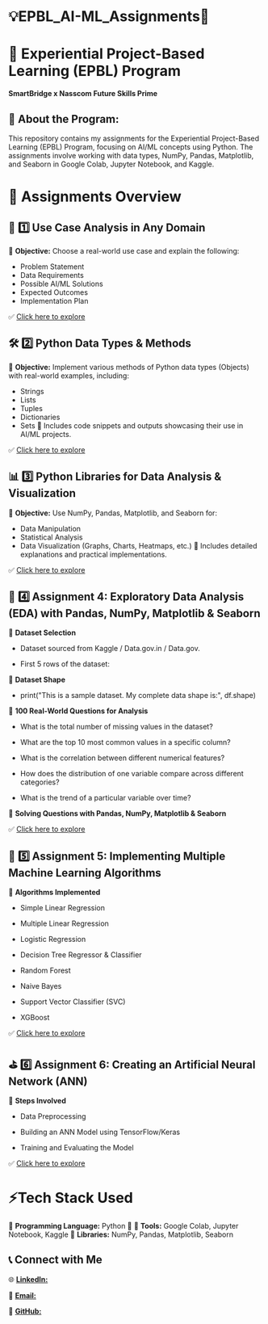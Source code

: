# 💡EPBL_AI-ML_Assignments🎯
# 🚀 Experiential Project-Based Learning (EPBL) Program

**SmartBridge x Nasscom Future Skills Prime**

## 📌 About the Program:
This repository contains my assignments for the Experiential Project-Based Learning (EPBL) Program, focusing on AI/ML concepts using Python. The assignments involve working with data types, NumPy, Pandas, Matplotlib, and Seaborn in Google Colab, Jupyter Notebook, and Kaggle.

# 📑 Assignments Overview
## 📌 1️⃣ Use Case Analysis in Any Domain

🔹 **Objective:** Choose a real-world use case and explain the following:

- Problem Statement
- Data Requirements
- Possible AI/ML Solutions
- Expected Outcomes
- Implementation Plan
  
✅ [Click here to explore](https://colab.research.google.com/drive/1jNzut2I17-Z-Qxs-f12Jwlo2Cqa-IhDh?authuser=2)

## 🛠 2️⃣ Python Data Types & Methods

🔹 **Objective:** Implement various methods of Python data types (Objects) with real-world examples, including:

- Strings
- Lists
- Tuples
- Dictionaries
- Sets
📌 Includes code snippets and outputs showcasing their use in AI/ML projects.

✅ [Click here to explore](https://colab.research.google.com/drive/1sET812QF77N_unAxMek-mpDe_IY5YDCx?authuser=2)

## 📊 3️⃣ Python Libraries for Data Analysis & Visualization

🔹 **Objective:** Use NumPy, Pandas, Matplotlib, and Seaborn for:

- Data Manipulation
- Statistical Analysis
- Data Visualization (Graphs, Charts, Heatmaps, etc.)
📌 Includes detailed explanations and practical implementations.

✅ [Click here to explore](https://colab.research.google.com/drive/1_yoSlPSRqWlQvSDb94XaahYXjOWueN2W?authuser=2)

## 🧩 4️⃣ Assignment 4: Exploratory Data Analysis (EDA) with Pandas, NumPy, Matplotlib & Seaborn

🔹 **Dataset Selection**

- Dataset sourced from Kaggle / Data.gov.in / Data.gov.

- First 5 rows of the dataset:

  
🔹 **Dataset Shape**

- print("This is a sample dataset. My complete data shape is:", df.shape)


🔹 **100 Real-World Questions for Analysis**

- What is the total number of missing values in the dataset?

- What are the top 10 most common values in a specific column?

- What is the correlation between different numerical features?

- How does the distribution of one variable compare across different categories?

- What is the trend of a particular variable over time?

🔹 **Solving Questions with Pandas, NumPy, Matplotlib & Seaborn**

✅ [Click here to explore](https://colab.research.google.com/drive/1X_vdnpV5DkD0ARKt3knB-rdEv_g1f2yu?authuser=2)

## 📮 5️⃣ Assignment 5: Implementing Multiple Machine Learning Algorithms

🔹 **Algorithms Implemented**

- Simple Linear Regression

- Multiple Linear Regression

- Logistic Regression

- Decision Tree Regressor & Classifier

- Random Forest

- Naive Bayes

- Support Vector Classifier (SVC)

- XGBoost

✅ [Click here to explore](https://colab.research.google.com/drive/1Sm3HyouAzsQ2348eCN3Ff9ASkKe9lD1S?authuser=2)

## ⛳ 6️⃣ Assignment 6: Creating an Artificial Neural Network (ANN)

🔹 **Steps Involved**

- Data Preprocessing

- Building an ANN Model using TensorFlow/Keras

- Training and Evaluating the Model

✅ [Click here to explore](https://colab.research.google.com/drive/1WSYa07TDmkoEiukziChWLVEDExOI1US0?authuser=2)

# ⚡Tech Stack Used
🔹 **Programming Language:** Python 🐍
🔹 **Tools:** Google Colab, Jupyter Notebook, Kaggle
🔹 **Libraries:** NumPy, Pandas, Matplotlib, Seaborn

## 📞 Connect with Me
🌐 [**LinkedIn:**](https://www.linkedin.com/in/indrajeet-webdeveloper?utm_source=share&utm_campaign=share_via&utm_content=profile&utm_medium=android_app)

📧 [**Email:**](indrajeet101101@gmail.com)

🚀 [**GitHub:**]()
